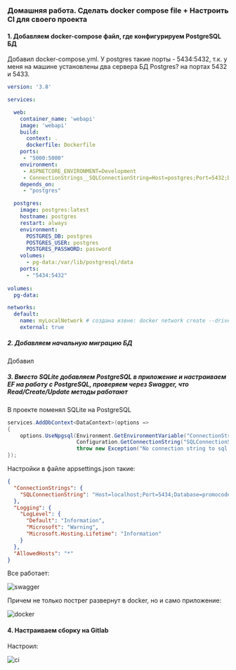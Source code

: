 ### Домашняя работа. Сделать docker compose file + Настроить CI для своего проекта
#### 1. Добавляем docker-compose файл, где конфигурируем PostgreSQL БД
Добавил docker-compose.yml.
У postgres такие порты - 5434:5432, т.к. у меня на машине установлены два сервера БД Postgres? на портах 5432 и 5433.

```yml
version: '3.8'

services:

  web:
    container_name: 'webapi'
    image: 'webapi'
    build:
      context: .
      dockerfile: Dockerfile
    ports:
     - "5000:5000"
    environment:
     - ASPNETCORE_ENVIRONMENT=Development
     - ConnectionStrings__SQLConnectionString=Host=postgres;Port=5432;Database=promocodefactorydb;Username=postgres;Password=password;
    depends_on:
     - "postgres"

  postgres:
    image: postgres:latest
    hostname: postgres
    restart: always
    environment:
      POSTGRES_DB: postgres
      POSTGRES_USER: postgres
      POSTGRES_PASSWORD: password
    volumes:
      - pg-data:/var/lib/postgresql/data
    ports:
      - "5434:5432"
      
volumes:
  pg-data:

networks:
  default:
    name: myLocalNetwork # создана извне: docker network create --driver=bridge myLocalNetwork
    external: true 
```   

##### 2. Добавляем начальную миграцию БД
Добавил

##### 3. Вместо SQLite добавляем PostgreSQL в приложение и настраиваем EF на работу с PostgreSQL, проверяем через Swagger, что Read/Create/Update методы работают

В проекте поменял SQLite на PostgreSQL

```cs
services.AddDbContext<DataContext>(options =>
{
    options.UseNpgsql(Environment.GetEnvironmentVariable("ConnectionStrings__SQLConnectionString") ??
                      Configuration.GetConnectionString("SQLConnectionString") ??
                      throw new Exception("No connection string to sql database"));
});
```

Настройки в файле appsettings.json такие:
```json
{
  "ConnectionStrings": {
    "SQLConnectionString": "Host=localhost;Port=5434;Database=promocodefactorydb;Username=postgres;Password=password"
  },
  "Logging": {
    "LogLevel": {
      "Default": "Information",
      "Microsoft": "Warning",
      "Microsoft.Hosting.Lifetime": "Information"
    }
  },
  "AllowedHosts": "*"
}
```

Все работает:

<image src="images/swagger.png" alt="swagger">

Причем не только пострег развернут в docker, но и само приложение:

<image src="images/docker.png" alt="docker">

#### 4. Настраиваем сборку на Gitlab
Настроил:

<image src="images/ci.png" alt="ci">

